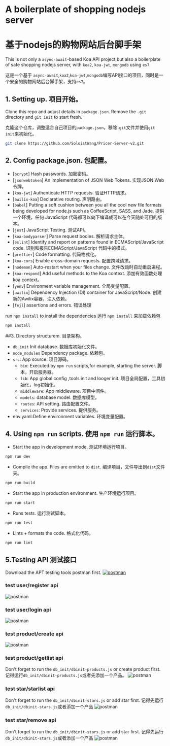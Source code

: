 # A boilerplate of shopping nodejs server
# 基于nodejs的购物网站后台脚手架

This is not only a `async-await`-based Koa API project,but also a boilerplate of safe shopping nodejs server, with `koa2`, `koa-jwt`, `mongodb` using `es7`. 

这是一个基于 `async-await`,`koa2`,`koa-jwt`,`mongodb`编写API接口的项目，同时是一个安全的购物网站后台脚手架，支持`es7`。

## 1. Setting up. 项目开始。

Clone this repo and adjust details in `package.json`. Remove the `.git` directory and `git init` to start fresh.

克隆这个仓库，调整适合自己项目的`package.json`，移除`.git`文件并使用`git init`来初始化。

```bash
git clone https://github.com/SoloistWang/Pricer-Server-v2.git
```
## 2. Config package.json. 包配置。
- [`bcrypt`] Hash passwords. 加密密码。
- [`jsonwebtoken`] An implementation of JSON Web Tokens. 实现JSON Web令牌。
- [`koa-jwt`] Authenticate HTTP requests. 验证HTTP请求。
- [`awilix-koa`]  Declarative routing. 声明路由。
- [`babel`] Putting a soft cushion between you all the cool new file formats being developed for node.js such as CoffeeScript, SASS, and Jade. 提供一个环境，任何 JavaScript 代码都可以向下编译成可以在今天随处可用的版本。
- [`jest`] JavaScript Testing. 测试API。
- [`koa-bodyparser`] Parse request bodies. 解析请求主体。
- [`eslint`] Identify and report on patterns found in ECMAScript/JavaScript code. 识别和报告ECMAScript/JavaScript 代码中的模式。
- [`prettier`] Code formatting. 代码格式化。
- [`koa-cors`] Enable cross-domain requests. 配置跨域请求。
- [`nodemon`] Auto-restart when your files change. 文件改动时自动重启进程。
- [`koa-respond`] Add useful methods to the Koa context. 添加有效函数处理koa context。
- [`yenv`] Environment variable management. 全局变量配置。
- [`awilix`] Dependency Injection (DI) container for JavaScript/Node. 创建新的Awilix容器，注入依赖。
- [`fejl`] assertions and errors. 错误处理

run `npm install` to install the dependencies
运行 `npm install` 来加载依赖包

```bash
npm install
```
##3. Directory structurem. 目录架构。

- `db_init` Init database. 数据库初始化文件。
- `node_modules` Dependency package. 依赖包。
- `src`: App source. 项目源码。
  - `bin`: Executed by `npm run` scripts,for example, starting the server. 脚本，开启服务器。
  - `lib`: App global config ,tools init and looger init. 项目全局配置，工具初始化，log初始化。
  - `middleware`: App middleware. 项目中间件。
  - `models`: database model. 数据库模型。
  - `routes`: API setting. 路由配置文件。
  - `services`: Provide services. 提供服务。
- env.yaml:Define environment variables. 环境变量配置。
  
## 4. Using `npm run` scripts. 使用 `npm run` 运行脚本。

- Start the app in development mode. 测试环境运行项目。
```bash
npm run dev 
```

- Compile the app. Files are emitted to `dist`. 编译项目，文件导出到`dist`文件夹。
```bash
npm run build 
```

- Start the app in production environment. 生产环境运行项目。
```bash
npm run start 
```

- Runs tests. 运行测试脚本。
```bash
npm run test 
```

- Lints + formats the code. 格式化代码。
```bash
npm run lint
```
## 5.Testing API 测试接口
Download the APT testing tools postman first.
<a href="https://www.getpostman.com/products" rel="Postman">![postman](images/postman.png)</a>

### test user/register api
![postman](images/register.png)

### test user/login api
![postman](images/login.png)

### test product/create api
![postman](images/product-create.png)

### test product/getlist api
  Don't forget to run the `db_init/dbinit-products.js` or create product first.
  记得运行`db_init/dbinit-products.js`或者先添加一个产品。
![postman](images/product-getlist.png)

### test star/starlist api
  Don't forget to run the `db_init/dbinit-stars.js` or add star first.
  记得先运行`db_init/dbinit-stars.js`或者添加一个产品
![postman](images/star-starlist.png)

### test star/remove api
  Don't forget to run the `db_init/dbinit-stars.js` or add star first.
  记得先运行`db_init/dbinit-stars.js`或者添加一个产品
![postman](images/star-remove.png)
